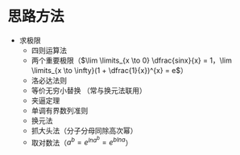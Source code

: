 # 思路方法

- 求极限
  - 四则运算法
  - 两个重要极限（$\lim \limits_{x \to 0} \dfrac{sinx}{x} = 1，\lim \limits_{x \to \infty}(1 + \dfrac{1}{x})^{x} = e$）
  - 洛必达法则
  - 等价无穷小替换 （常与换元法联用）
  - 夹逼定理
  - 单调有界数列准则
  - 换元法
  - 抓大头法（分子分母同除高次幂）
  - 取对数法（$a^{b} = e^{lna^{b}} = e^{blna}$）

